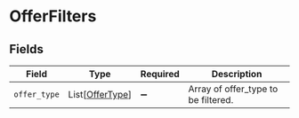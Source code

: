 # OfferFilters


## Fields

| Field                                               | Type                                                | Required                                            | Description                                         |
| --------------------------------------------------- | --------------------------------------------------- | --------------------------------------------------- | --------------------------------------------------- |
| `offer_type`                                        | List[[OfferType](../../models/shared/offertype.md)] | :heavy_minus_sign:                                  | Array of offer_type to be filtered.                 |